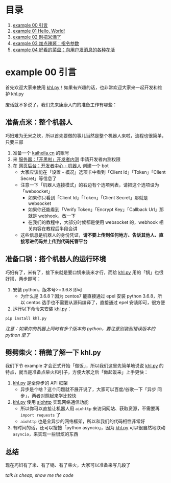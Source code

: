 # 目录

1. [example 00 引言](./README.md#example-00-引言)
2. [example 01 Hello, World!](./ex01_helloworld/README.md)
3. [example 02 别把米洒了](./ex02_config_file/README.md)
4. [example 03 加点辣酱：指令参数](./ex03_cmd_args/README.md)
5. [example 04 好看的菜盘：向用户发消息的各种花活](./ex04_reply/README.md)

# example 00 引言

首先欢迎大家来使用 [khl.py](https://github.com/TWT233/khl.py)！如果有兴趣的话，也非常欢迎大家来一起开发和维护 khl.py

废话就不多说了，我们先来康康入门的准备工作有哪些：

## 准备点米：整个机器人

巧妇难为无米之炊，所以首先要做的事儿当然是整个机器人来啦，流程也很简单，只要三部

1. 准备一个 [kaiheila.cn](https://kaiheila.cn/) 的账号
2. 来 [服务器：「开黑啦」开发者内测](https://kaihei.co/RzFIH8) 申请开发者内测权限
3. 在 [网页后台：开发者中心 - 机器人](https://developer.kaiheila.cn/bot/index) 创建一个 bot
   - 大家应该能在「设置 - 概况」选项卡中看到「Client Id」「Token」「Client Secret」等信息了
   - 注意一下「机器人连接模式」的右边有个选项列表，请把这个选项设为「websocket」
     - 如果你只看到「Client Id」「Token」「Client Secret」那就是 websocket
     - 如果你还能看到「Verify Token」「Encrypt Key」「Callback Url」那就是 webhook，改一下
     - 在我们的教程中，大部分时候都是使用 websocket 的，webhook 相关内容在教程后半段会讲
   - 这些信息是机器人的身份凭证，**请不要上传到任何地方、告诉其他人、直接写进代码并上传到代码托管平台**

## 准备口锅：搭个机器人的运行环境

巧妇有了，米有了，接下来就是要口锅来装米才行，而给 [khl.py](https://github.com/TWT233/khl.py) 用的「锅」也很好搭，两步即可：

1. 安装 python，版本号>=3.6.8 即可
   - 为什么是 3.6.8？因为 centos7 能直接通过 epel 安装 python 3.6.8，所以 centos 选手也不需要从源码编译了，直接通过 epel 安装即可，很方便
2. 运行以下命令来安装 [khl.py](https://github.com/TWT233/khl.py)：

```shell
pip install khl.py
```

_注意：如果你的机器上同时有多个版本的 python，要注意别装到错误版本的 python 里了_

## 劈劈柴火：稍微了解一下 khl.py

我们下节 example 才会正式开始「做饭」，所以我们这里先简单地说说 [khl.py](https://github.com/TWT233/khl.py) 的特点，就当是准备点柴火和引子，方便大家之后「做起饭来」上手更快：

1. [khl.py](https://github.com/TWT233/khl.py) 是全异步的 API 框架
   - 异步是个啥？这个问题就不展开说了，大家可以百度/谷歌一下「异步 同步」，两者对照起来学比较快
2. [khl.py](https://github.com/TWT233/khl.py) 使用 [aiohttp](https://docs.aiohttp.org/en/stable/) 实现网络通信功能
   - 所以你可以直接让机器人用 `aiohttp` 来访问网站、获取资源，不需要再 `import requests` 了
   - `aiohttp` 也是全异步的网络框架，所以和我们的代码相性非常好
3. 有时间的话，还可以搜搜「python asyncio」，因为 [khl.py](https://github.com/TWT233/khl.py) 可以很自然地联动 `asyncio`，来实现一些很炫的东西

## 总结

现在巧妇有了米、有了锅、有了柴火，大家可以准备来写几段了

_talk is cheap, show me the code_
